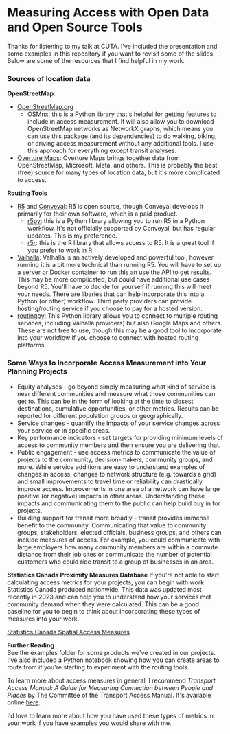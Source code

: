 # Measuring Access with Open Data and Open Source Tools

Thanks for listening to my talk at CUTA. I've included the presentation and some examples in this repository if you want to revisit some of the slides. Below are some of the resources that I find helpful in my work.



### Sources of location data  
**OpenStreetMap**:  
- [OpenStreetMap.org](http://openstreetmap.org)  
  - [OSMnx](https://github.com/gboeing/osmnx): this is a Python library that's helpful for getting features to include in access measurement. It will also allow you to download OpenStreetMap networks as NetworkX graphs, which means you can use this package (and its dependencies) to do walking, biking, or driving access measurement without any additional tools. I use this approach for everything except transit analyses.
- [Overture Maps](https://overturemaps.org/): Overture Maps brings together data from OpenStreetMap, Microsoft, Meta, and others. This is probably the best (free) source for many types of location data, but it's more complicated to access. 

**Routing Tools**  
- [R5](https://github.com/conveyal/r5) and [Conveyal](https://conveyal.com/): R5 is open source, though Conveyal develops it primarily for their own software, which is a paid product.  
  - [r5py](https://github.com/r5py/r5py): this is a Python library allowing you to run R5 in a Python workflow. It's not officially supported by Conveyal, but has regular updates. This is my preference.  
  - [r5r](https://ipeagit.github.io/r5r/): this is the R library that allows access to R5. It is a great tool if you prefer to work in R.   
- [Valhalla](https://github.com/valhalla/valhalla): Valhalla is an actively developed and powerful tool, however running it is a bit more technical than running R5. You will have to set up a server or Docker container to run this an use the API to get results. This may be more complicated, but could have additional use cases beyond R5. You'll have to decide for yourself if running this will meet your needs. There are libaries that can  help incorporate this into a Python (or other) workflow. Third party providers can provide hosting/routing service if you choose to pay for a hosted version.  
- [routingpy](https://github.com/nilsnolde/routingpy): This Python library allows you to connect to multiple routing services, including Valhalla providers) but also Google Maps and others. These are not free to use, though this may be a good tool to incorporate into your workflow if you choose to connect with hosted routing platforms.

### Some Ways to Incorporate Access Measurement into Your Planning Projects
- Equity analyses - go beyond simply measuring what kind of service is near different communities and measure what those communities can get to. This can be in the form of looking at the time to closest destinations, cumulative opportunities, or other metrics. Results can be reported for different population groups or geographically.
- Service changes - quantify the impacts of your service changes across your service or in specific areas.
- Key performance indicators - set targets for providing minimum levels of access to community members and then ensure you are delivering that.
- Public engagement - use access metrics to communicate the value of projects to the community, decision-makers, community groups, and more. While service additions are easy to understand examples of changes in access, changes to network structure (e.g. towards a grid) and small improvements to travel time or reliability can drastically improve access. Improvements in one area of a network can have large positive (or negative) impacts in other areas. Understanding these impacts and communicating them to the public can help build buy in for projects.
- Building support for transit more broadly - transit provides immense benefit to the community. Communicating that value to community groups, stakeholders, elected officials, business groups, and others can include measures of access. For example, you could communicate with large employers how many community members are within a commute distance from their job sites or communicate the number of potential customers who could ride transit to a group of businesses in an area.

**Statistics Canada Proximity Measures Database**
If you're not able to start calculating access metrics for your projects, you can begin with work Statistics Canada produced nationwide. This data was updated most recently in 2023 and can help you to understand how your services met community demand when they were calculated. This can be a good baseline for you to begin to think about incorporating these types of measures into your work.

[Statistics Canada Spatial Access Measures](https://www150.statcan.gc.ca/n1/pub/27-26-0001/272600012023001-eng.htm)

**Further Reading**  
See the examples folder for some products we've created in our projects. I've also included a Python notebook showing how you can create areas to route from if you're starting to experiment with the routing tools.  

To learn more about access measures in general, I recommend *Transport Access Manual: A Guide for Measuring Connection between People and Places* by The Committee of the Transport Access Manual. It's available online [here](https://transportist.org/transport-access-manual-a-guide-for-measuring-connection-between-people-and-places/).  

I'd love to learn more about how you have used these types of metrics in your work if you have examples you would share with me.

